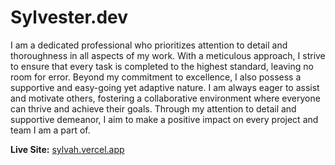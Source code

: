 # Sylvester.dev


I am a dedicated professional who prioritizes attention to detail and thoroughness in all aspects of my work. With a meticulous approach, I strive to ensure that every task is completed to the highest standard, leaving no room for error. Beyond my commitment to excellence, I also possess a supportive and easy-going yet adaptive nature. I am always eager to assist and motivate others, fostering a collaborative environment where everyone can thrive and achieve their goals. Through my attention to detail and supportive demeanor, I aim to make a positive impact on every project and team I am a part of.

**Live Site:** [sylvah.vercel.app](https://sylvah.vercel.app)

